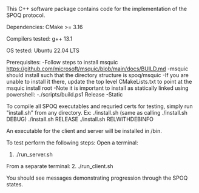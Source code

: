This C++ software package contains code for the implementation of the SPOQ protocol.

Dependencies:
CMake >= 3.16

Compilers tested:
g++ 13.1

OS tested:
Ubuntu 22.04 LTS

Prerequisites:
-Follow steps to install msquic https://github.com/microsoft/msquic/blob/main/docs/BUILD.md
-msquic should install such that the directory structure is spoq/msquic
    -If you are unable to install it there, update the top level CMakeLists.txt to point at the msquic install root
-Note it is important to install as statically linked using powershell:
    -./scripts/build.ps1 Release -Static

To compile all SPOQ executables and requried certs for testing,
simply run "install.sh" from any directory.
Ex: ./install.sh (same as calling ./install.sh DEBUG)
./install.sh RELEASE
./install.sh RELWITHDEBINFO

An executable for the client and server will be installed in /bin.

To test perform the following steps:
Open a terminal:
1. ./run_server.sh

From a separate terminal:
2. ./run_client.sh

You should see messages demonstrating progression through the SPOQ states. 